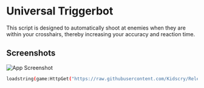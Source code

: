 
# Universal Triggerbot 

This script is designed to automatically shoot at enemies when they are within your crosshairs, thereby increasing your accuracy and reaction time. 


## Screenshots

![App Screenshot](https://raw.githubusercontent.com/Kidscry/Releases/main/Universal_Triggerbot/v1.png)

```bash
loadstring(game:HttpGet("https://raw.githubusercontent.com/Kidscry/Releases/main/Universal_Triggerbot/universal_triggerbot_loader.lua"))();
```
    
    
